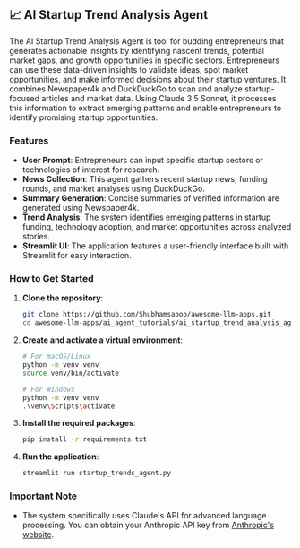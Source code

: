 ## 📈 AI Startup Trend Analysis Agent

The AI Startup Trend Analysis Agent is tool for budding entrepreneurs that generates actionable insights by identifying nascent trends, potential market gaps, and growth opportunities in specific sectors. Entrepreneurs can use these data-driven insights to validate ideas, spot market opportunities, and make informed decisions about their startup ventures. It combines Newspaper4k and DuckDuckGo to scan and analyze startup-focused articles and market data. Using Claude 3.5 Sonnet, it processes this information to extract emerging patterns and enable entrepreneurs to identify promising startup opportunities.

### Features

- **User Prompt**: Entrepreneurs can input specific startup sectors or technologies of interest for research.
- **News Collection**: This agent gathers recent startup news, funding rounds, and market analyses using DuckDuckGo.
- **Summary Generation**: Concise summaries of verified information are generated using Newspaper4k.
- **Trend Analysis**: The system identifies emerging patterns in startup funding, technology adoption, and market opportunities across analyzed stories.
- **Streamlit UI**: The application features a user-friendly interface built with Streamlit for easy interaction.

### How to Get Started

1. **Clone the repository**:

   ```bash
   git clone https://github.com/Shubhamsaboo/awesome-llm-apps.git
   cd awesome-llm-apps/ai_agent_tutorials/ai_startup_trend_analysis_agent
   ```

2. **Create and activate a virtual environment**:

   ```bash
   # For macOS/Linux
   python -m venv venv
   source venv/bin/activate

   # For Windows
   python -m venv venv
   .\venv\Scripts\activate
   ```

3. **Install the required packages**:

   ```bash
   pip install -r requirements.txt
   ```

4. **Run the application**:
   ```bash
   streamlit run startup_trends_agent.py
   ```

### Important Note

- The system specifically uses Claude's API for advanced language processing. You can obtain your Anthropic API key from [Anthropic's website](https://www.anthropic.com/api).
